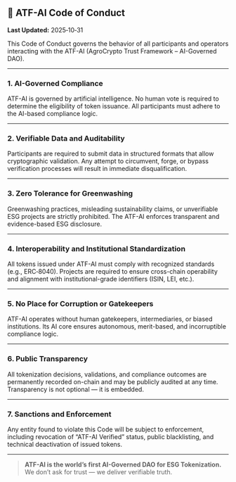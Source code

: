 ## 📜 ATF-AI Code of Conduct  
**Last Updated:** 2025‑10‑31  

This Code of Conduct governs the behavior of all participants and operators interacting with the ATF-AI (AgroCrypto Trust Framework – AI-Governed DAO).

---

### 1. AI-Governed Compliance  
ATF-AI is governed by artificial intelligence. No human vote is required to determine the eligibility of token issuance. All participants must adhere to the AI-based compliance logic.

---

### 2. Verifiable Data and Auditability  
Participants are required to submit data in structured formats that allow cryptographic validation. Any attempt to circumvent, forge, or bypass verification processes will result in immediate disqualification.

---

### 3. Zero Tolerance for Greenwashing  
Greenwashing practices, misleading sustainability claims, or unverifiable ESG projects are strictly prohibited. The ATF-AI enforces transparent and evidence-based ESG disclosure.

---

### 4. Interoperability and Institutional Standardization  
All tokens issued under ATF-AI must comply with recognized standards (e.g., ERC‑8040). Projects are required to ensure cross-chain operability and alignment with institutional-grade identifiers (ISIN, LEI, etc.).

---

### 5. No Place for Corruption or Gatekeepers  
ATF-AI operates without human gatekeepers, intermediaries, or biased institutions. Its AI core ensures autonomous, merit-based, and incorruptible compliance logic.

---

### 6. Public Transparency  
All tokenization decisions, validations, and compliance outcomes are permanently recorded on-chain and may be publicly audited at any time. Transparency is not optional — it is embedded.

---

### 7. Sanctions and Enforcement  
Any entity found to violate this Code will be subject to enforcement, including revocation of “ATF-AI Verified” status, public blacklisting, and technical deactivation of issued tokens.

---

> **ATF-AI is the world’s first AI-Governed DAO for ESG Tokenization.**  
> We don’t ask for trust — we deliver verifiable truth.
